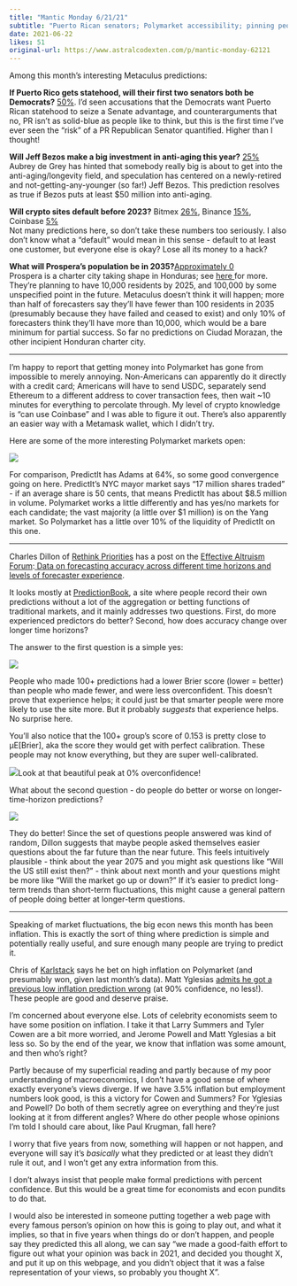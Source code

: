 ```yaml
---
title: "Mantic Monday 6/21/21"
subtitle: "Puerto Rican senators; Polymarket accessibility; pinning people down on inflation"
date: 2021-06-22
likes: 51
original-url: https://www.astralcodexten.com/p/mantic-monday-62121
---
```

Among this month’s interesting Metaculus predictions:

 **If Puerto Rico gets statehood, will their first two senators both be Democrats?** [50%](https://www.metaculus.com/questions/7243/1st-senators-from-puerto-rico-both-democrats/). I’d seen accusations that the Democrats want Puerto Rican statehood to seize a Senate advantage, and counterarguments that no, PR isn’t as solid-blue as people like to think, but this is the first time I’ve ever seen the “risk” of a PR Republican Senator quantified. Higher than I thought! 

**Will Jeff Bezos make a big investment in anti-aging this year?** [25%](https://www.metaculus.com/questions/7208/jeff-bezos-to-shake-up-longevity-by-september/)  
Aubrey de Grey has hinted that somebody really big is about to get into the anti-aging/longevity field, and speculation has centered on a newly-retired and not-getting-any-younger (so far!) Jeff Bezos. This prediction resolves as true if Bezos puts at least $50 million into anti-aging. 

**Will crypto sites default before 2023?** Bitmex [26%](https://www.metaculus.com/questions/7238/what-is-a-counterparty-risk-of-bitmex/), Binance [15%](https://www.metaculus.com/questions/7235/what-is-a-counterparty-risk-of-binance/), Coinbase [5%](https://www.metaculus.com/questions/7237/what-is-a-counterparty-risk-of-coinbase/)  
Not many predictions here, so don’t take these numbers too seriously. I also don’t know what a “default” would mean in this sense - default to at least one customer, but everyone else is okay? Lose all its money to a hack?

 **What will Prospera’s population be in 2035?**[Approximately 0 ](https://www.metaculus.com/questions/7110/pr%25C3%25B3spera-population-in-2035/)  
Prospera is a charter city taking shape in Honduras; see [here ](https://www.metaculus.com/questions/7110/pr%25C3%25B3spera-population-in-2035/)for more. They’re planning to have 10,000 residents by 2025, and 100,000 by some unspecified point in the future. Metaculus doesn’t think it will happen; more than half of forecasters say they’ll have fewer than 100 residents in 2035 (presumably because they have failed and ceased to exist) and only 10% of forecasters think they’ll have more than 10,000, which would be a bare minimum for partial success. So far no predictions on Ciudad Morazan, the other incipient Honduran charter city.

* * *

I’m happy to report that getting money into Polymarket has gone from impossible to merely annoying. Non-Americans can apparently do it directly with a credit card; Americans will have to send USDC, separately send Ethereum to a different address to cover transaction fees, then wait ~10 minutes for everything to percolate through. My level of crypto knowledge is “can use Coinbase” and I was able to figure it out. There’s also apparently an easier way with a Metamask wallet, which I didn’t try.

Here are some of the more interesting Polymarket markets open:

[![](https://substackcdn.com/image/fetch/w_1456,c_limit,f_auto,q_auto:good,fl_progressive:steep/https%3A%2F%2Fbucketeer-e05bbc84-baa3-437e-9518-adb32be77984.s3.amazonaws.com%2Fpublic%2Fimages%2F5bc39454-c2bc-4766-9c21-ab5947695cff_610x362.png)](https://substackcdn.com/image/fetch/f_auto,q_auto:good,fl_progressive:steep/https%3A%2F%2Fbucketeer-e05bbc84-baa3-437e-9518-adb32be77984.s3.amazonaws.com%2Fpublic%2Fimages%2F5bc39454-c2bc-4766-9c21-ab5947695cff_610x362.png)

For comparison, PredictIt has Adams at 64%, so some good convergence going on here. PredictIt’s NYC mayor market says “17 million shares traded” - if an average share is 50 cents, that means PredictIt has about $8.5 million in volume. Polymarket works a little differently and has yes/no markets for each candidate; the vast majority (a little over $1 million) is on the Yang market. So Polymarket has a little over 10% of the liquidity of PredictIt on this one.

* * *

Charles Dillon of [Rethink Priorities](https://www.rethinkpriorities.org/) has a post on the [Effective Altruism Forum](https://forum.effectivealtruism.org/):[ Data on forecasting accuracy across different time horizons and levels of forecaster experience](https://forum.effectivealtruism.org/posts/hqkyaHLQhzuREcXSX/data-on-forecasting-accuracy-across-different-time-horizons). 

It looks mostly at [PredictionBook](https://predictionbook.com/), a site where people record their own predictions without a lot of the aggregation or betting functions of traditional markets, and it mainly addresses two questions. First, do more experienced predictors do better? Second, how does accuracy change over longer time horizons?

The answer to the first question is a simple yes:

[![](https://substackcdn.com/image/fetch/w_1456,c_limit,f_auto,q_auto:good,fl_progressive:steep/https%3A%2F%2Fbucketeer-e05bbc84-baa3-437e-9518-adb32be77984.s3.amazonaws.com%2Fpublic%2Fimages%2F45eb1036-3068-4394-aec5-9c85dbf052f1_672x501.png)](https://substackcdn.com/image/fetch/f_auto,q_auto:good,fl_progressive:steep/https%3A%2F%2Fbucketeer-e05bbc84-baa3-437e-9518-adb32be77984.s3.amazonaws.com%2Fpublic%2Fimages%2F45eb1036-3068-4394-aec5-9c85dbf052f1_672x501.png)

People who made 100+ predictions had a lower Brier score (lower = better) than people who made fewer, and were less overconfident. This doesn’t prove that experience helps; it could just be that smarter people were more likely to use the site more. But it probably _suggests_ that experience helps. No surprise here.

You’ll also notice that the 100+ group’s score of 0.153 is pretty close to μE[Brier], aka the score they would get with perfect calibration. These people may not know everything, but they are super well-calibrated.

[![](https://substackcdn.com/image/fetch/w_1456,c_limit,f_auto,q_auto:good,fl_progressive:steep/https%3A%2F%2Fbucketeer-e05bbc84-baa3-437e-9518-adb32be77984.s3.amazonaws.com%2Fpublic%2Fimages%2F694ab884-da2d-40aa-a741-0236eff362a4_728x488.jpeg)](https://substackcdn.com/image/fetch/f_auto,q_auto:good,fl_progressive:steep/https%3A%2F%2Fbucketeer-e05bbc84-baa3-437e-9518-adb32be77984.s3.amazonaws.com%2Fpublic%2Fimages%2F694ab884-da2d-40aa-a741-0236eff362a4_728x488.jpeg)Look at that beautiful peak at 0% overconfidence!

What about the second question - do people do better or worse on longer-time-horizon predictions?

[![](https://substackcdn.com/image/fetch/w_1456,c_limit,f_auto,q_auto:good,fl_progressive:steep/https%3A%2F%2Fbucketeer-e05bbc84-baa3-437e-9518-adb32be77984.s3.amazonaws.com%2Fpublic%2Fimages%2F5b7feaae-cd2b-40c6-b825-0f0f3b1b81b2_423x326.png)](https://substackcdn.com/image/fetch/f_auto,q_auto:good,fl_progressive:steep/https%3A%2F%2Fbucketeer-e05bbc84-baa3-437e-9518-adb32be77984.s3.amazonaws.com%2Fpublic%2Fimages%2F5b7feaae-cd2b-40c6-b825-0f0f3b1b81b2_423x326.png)

They do better! Since the set of questions people answered was kind of random, Dillon suggests that maybe people asked themselves easier questions about the far future than the near future. This feels intuitively plausible - think about the year 2075 and you might ask questions like “Will the US still exist then?” - think about next month and your questions might be more like “Will the market go up or down?” If it’s easier to predict long-term trends than short-term fluctuations, this might cause a general pattern of people doing better at longer-term questions.

* * *

Speaking of market fluctuations, the big econ news this month has been inflation. This is exactly the sort of thing where prediction is simple and potentially really useful, and sure enough many people are trying to predict it. 

Chris of [Karlstack](https://karlstack.substack.com/p/polymarket-prediction-will-inflation) says he bet on high inflation on Polymarket (and presumably won, given last month’s data). Matt Yglesias [admits he got a previous low inflation prediction wrong](https://www.slowboring.com/p/inflation-georgia-checks) (at 90% confidence, no less!). These people are good and deserve praise.

I’m concerned about everyone else. Lots of celebrity economists seem to have some position on inflation. I take it that Larry Summers and Tyler Cowen are a bit more worried, and Jerome Powell and Matt Yglesias a bit less so. So by the end of the year, we know that inflation was some amount, and then who’s right?

Partly because of my superficial reading and partly because of my poor understanding of macroeconomics, I don’t have a good sense of where exactly everyone’s views diverge. If we have 3.5% inflation but employment numbers look good, is this a victory for Cowen and Summers? For Yglesias and Powell? Do both of them secretly agree on everything and they’re just looking at it from different angles? Where do other people whose opinions I’m told I should care about, like Paul Krugman, fall here?

I worry that five years from now, something will happen or not happen, and everyone will say it’s _basically_ what they predicted or at least they didn’t rule it out, and I won’t get any extra information from this. 

I don’t always insist that people make formal predictions with percent confidence. But this would be a great time for economists and econ pundits to do that.

I would also be interested in someone putting together a web page with every famous person’s opinion on how this is going to play out, and what it implies, so that in five years when things do or don’t happen, and people say they predicted this all along, we can say “we made a good-faith effort to figure out what your opinion was back in 2021, and decided you thought X, and put it up on this webpage, and you didn’t object that it was a false representation of your views, so probably you thought X”.
